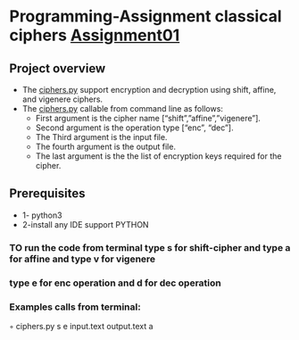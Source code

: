 # Programming-Assignment classical ciphers [Assignment01](https://github.com/Esraa22M/Assignment0/tree/master/Assignment01)
## Project overview
* The  [ciphers.py](https://github.com/Esraa22M/Assignment0/blob/master/Assignment01/ciphers.py) support encryption and decryption using shift, affine, and vigenere ciphers.
* The [ciphers.py](https://github.com/Esraa22M/Assignment0/blob/master/Assignment01/ciphers.py) callable from command line as follows:
   * First argument is the cipher name  [“shift”,”affine”,”vigenere”].
   * Second argument is the operation type [“enc”, “dec”].
   * The Third argument is the input file.
   * The fourth argument is the output file.
   *  The last argument is the the list of encryption keys required for the cipher.
 ## Prerequisites
* 1- python3
* 2-install any IDE support PYTHON
### TO run the code  from terminal  type  s  for shift-cipher  and type a for affine and type v for vigenere
### type e for enc operation and d for dec operation 
### Examples calls from terminal:
 ◦ ciphers.py s e input.text output.text a   



   
